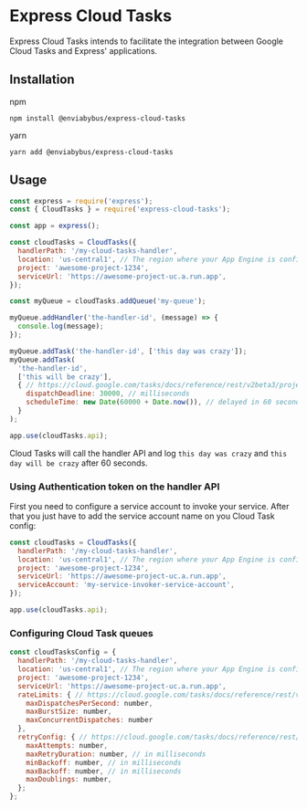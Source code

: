 # Express Cloud Tasks

Express Cloud Tasks intends to facilitate the integration between Google Cloud Tasks
and Express' applications.

## Installation

npm
```
npm install @enviabybus/express-cloud-tasks
```

yarn
```
yarn add @enviabybus/express-cloud-tasks
```

## Usage

```js
const express = require('express');
const { CloudTasks } = require('express-cloud-tasks');

const app = express();

const cloudTasks = CloudTasks({
  handlerPath: '/my-cloud-tasks-handler',
  location: 'us-central1', // The region where your App Engine is configured
  project: 'awesome-project-1234',
  serviceUrl: 'https://awesome-project-uc.a.run.app',
});

const myQueue = cloudTasks.addQueue('my-queue');

myQueue.addHandler('the-handler-id', (message) => {
  console.log(message);
});

myQueue.addTask('the-handler-id', ['this day was crazy']);
myQueue.addTask(
  'the-handler-id',
  ['this will be crazy'],
  { // https://cloud.google.com/tasks/docs/reference/rest/v2beta3/projects.locations.queues.tasks#Task.FIELDS
    dispatchDeadline: 30000, // milliseconds
    scheduleTime: new Date(60000 + Date.now()), // delayed in 60 seconds
  }
);

app.use(cloudTasks.api);
```

Cloud Tasks will call the handler API and log `this day was crazy` and `this day will be crazy`
after 60 seconds.

### Using Authentication token on the handler API

First you need to configure a service account to invoke your service. After that you just
have to add the service account name on you Cloud Task config:

```js
const cloudTasks = CloudTasks({
  handlerPath: '/my-cloud-tasks-handler',
  location: 'us-central1', // The region where your App Engine is configured
  project: 'awesome-project-1234',
  serviceUrl: 'https://awesome-project-uc.a.run.app',
  serviceAccount: 'my-service-invoker-service-account',
});

app.use(cloudTasks.api);
```

### Configuring Cloud Task queues

```js
const cloudTasksConfig = {
  handlerPath: '/my-cloud-tasks-handler',
  location: 'us-central1', // The region where your App Engine is configured
  project: 'awesome-project-1234',
  serviceUrl: 'https://awesome-project-uc.a.run.app',
  rateLimits: { // https://cloud.google.com/tasks/docs/reference/rest/v2beta3/projects.locations.queues#RateLimits
    maxDispatchesPerSecond: number,
    maxBurstSize: number,
    maxConcurrentDispatches: number
  },
  retryConfig: { // https://cloud.google.com/tasks/docs/reference/rest/v2beta3/projects.locations.queues#retryconfig
    maxAttempts: number,
    maxRetryDuration: number, // in milliseconds
    minBackoff: number, // in milliseconds
    maxBackoff: number, // in milliseconds
    maxDoublings: number,
  };
};
```
